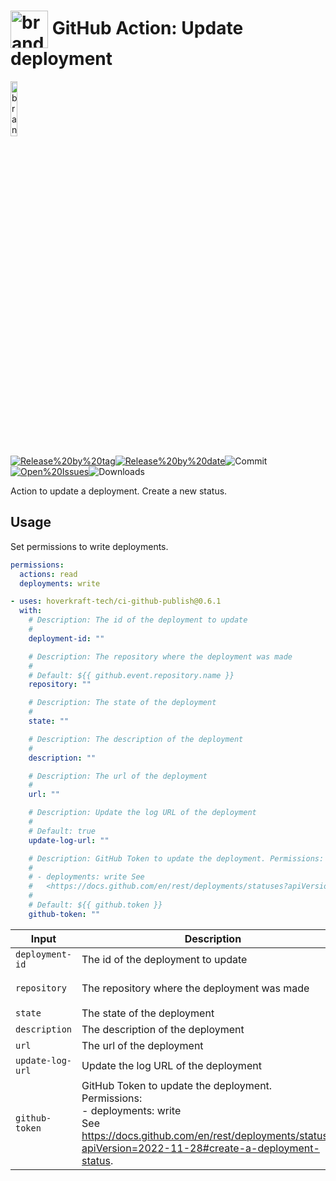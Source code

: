<!-- start title -->

# <img src=".github/ghadocs/branding.svg" width="60px" align="center" alt="branding<icon:refresh-cw color:blue>" /> GitHub Action: Update deployment

<!-- end title -->
<!--
// jscpd:ignore-start
-->
<!-- start branding -->

<img src=".github/ghadocs/branding.svg" width="15%" align="center" alt="branding<icon:refresh-cw color:blue>" />

<!-- end branding -->
<!-- markdownlint-disable MD013 -->
<!-- start badges -->

<a href="https%3A%2F%2Fgithub.com%2Fhoverkraft-tech%2Fci-github-publish%2Freleases%2Flatest"><img src="https://img.shields.io/github/v/release/hoverkraft-tech/ci-github-publish?display_name=tag&sort=semver&logo=github&style=flat-square" alt="Release%20by%20tag" /></a><a href="https%3A%2F%2Fgithub.com%2Fhoverkraft-tech%2Fci-github-publish%2Freleases%2Flatest"><img src="https://img.shields.io/github/release-date/hoverkraft-tech/ci-github-publish?display_name=tag&sort=semver&logo=github&style=flat-square" alt="Release%20by%20date" /></a><img src="https://img.shields.io/github/last-commit/hoverkraft-tech/ci-github-publish?logo=github&style=flat-square" alt="Commit" /><a href="https%3A%2F%2Fgithub.com%2Fhoverkraft-tech%2Fci-github-publish%2Fissues"><img src="https://img.shields.io/github/issues/hoverkraft-tech/ci-github-publish?logo=github&style=flat-square" alt="Open%20Issues" /></a><img src="https://img.shields.io/github/downloads/hoverkraft-tech/ci-github-publish/total?logo=github&style=flat-square" alt="Downloads" />

<!-- end badges -->
<!-- markdownlint-enable MD013 -->
<!--
// jscpd:ignore-end
-->
<!-- start description -->

Action to update a deployment. Create a new status.

<!-- end description -->
<!-- start contents -->
<!-- end contents -->

## Usage

Set permissions to write deployments.

```yaml
permissions:
  actions: read
  deployments: write
```

<!-- start usage -->

```yaml
- uses: hoverkraft-tech/ci-github-publish@0.6.1
  with:
    # Description: The id of the deployment to update
    #
    deployment-id: ""

    # Description: The repository where the deployment was made
    #
    # Default: ${{ github.event.repository.name }}
    repository: ""

    # Description: The state of the deployment
    #
    state: ""

    # Description: The description of the deployment
    #
    description: ""

    # Description: The url of the deployment
    #
    url: ""

    # Description: Update the log URL of the deployment
    #
    # Default: true
    update-log-url: ""

    # Description: GitHub Token to update the deployment. Permissions:
    #
    # - deployments: write See
    #   <https://docs.github.com/en/rest/deployments/statuses?apiVersion=2022-11-28#create-a-deployment-status>.
    #
    # Default: ${{ github.token }}
    github-token: ""
```

<!-- end usage -->
<!-- start inputs -->

| **Input**                   | **Description**                                                                                                                                                                                       | **Default**                                      | **Required** |
| --------------------------- | ----------------------------------------------------------------------------------------------------------------------------------------------------------------------------------------------------- | ------------------------------------------------ | ------------ |
| <code>deployment-id</code>  | The id of the deployment to update                                                                                                                                                                    |                                                  | **true**     |
| <code>repository</code>     | The repository where the deployment was made                                                                                                                                                          | <code>${{ github.event.repository.name }}</code> | **false**    |
| <code>state</code>          | The state of the deployment                                                                                                                                                                           |                                                  | **true**     |
| <code>description</code>    | The description of the deployment                                                                                                                                                                     |                                                  | **false**    |
| <code>url</code>            | The url of the deployment                                                                                                                                                                             |                                                  | **false**    |
| <code>update-log-url</code> | Update the log URL of the deployment                                                                                                                                                                  | <code>true</code>                                | **false**    |
| <code>github-token</code>   | GitHub Token to update the deployment.<br />Permissions:<br /> - deployments: write<br />See <https://docs.github.com/en/rest/deployments/statuses?apiVersion=2022-11-28#create-a-deployment-status>. | <code>${{ github.token }}</code>                 | **false**    |

<!-- end inputs -->
<!-- start outputs -->
<!-- end outputs -->
<!-- start [.github/ghadocs/examples/] -->
<!-- end [.github/ghadocs/examples/] -->
